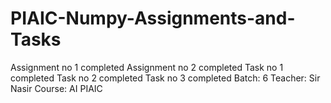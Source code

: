# PIAIC-Numpy-Assignments-and-Tasks
Assignment no 1 completed
Assignment no 2 completed
Task no 1 completed
Task no 2 completed
Task no 3 completed
Batch: 6
Teacher: Sir Nasir
Course: AI
PIAIC
